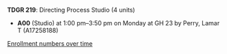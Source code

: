 **TDGR 219**: Directing Process Studio (4 units)

- **A00** (Studio) at 1:00 pm–3:50 pm on Monday at GH 23 by Perry, Lamar T (A17258188)

[Enrollment numbers over time](./TDGR219.tsv)
